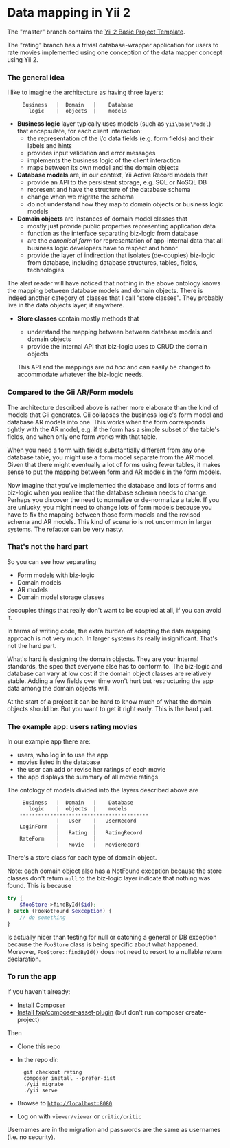 Data mapping in Yii 2
=====================

The "master" branch contains the [Yii 2 Basic Project Template](https://github.com/yiisoft/yii2-app-basic).

The "rating" branch has a trivial database-wrapper application for users to rate movies implemented
using one conception of the data mapper concept using Yii 2.

### The general idea

I like to imagine the architecture as having three layers:

```
     Business   |  Domain   |    Database
       logic    |  objects  |    models
```

- **Business logic** layer typically uses models (such as `yii\base\Model`) that encapsulate, for each 
    client interaction:
    - the representation of the i/o data fields (e.g. form fields) and their labels and hints
    - provides input validation and error messages
    - implements the business logic of the client interaction
    - maps between its own model and the domain objects
- **Database models** are, in our context, Yii Active Record models that
    - provide an API to the persistent storage, e.g. SQL or NoSQL DB
    - represent and have the structure of the database schema
    - change when we migrate the schema
    - do not understand how they map to domain objects or business logic models
- **Domain objects** are instances of domain model classes that
    - mostly just provide public properties representing application data
    - function as the interface separating biz-logic from database
    - are the *canonical form* for representation of app-internal data 
    that all business logic developers have to respect and honor
    - provide the layer of indirection that isolates (de-couples) biz-logic 
    from database, including database structures, tables, fields, technologies

The alert reader will have noticed that nothing in the above ontology knows the mapping
between database models and domain objects. There is indeed another category of
classes that I call "store classes". They probably live in the data objects layer, if
anywhere.

- **Store classes** contain mostly methods that
    - understand the mapping between between database models and domain objects
    - provide the internal API that biz-logic uses to CRUD the domain objects
    
    This API and the mappings  are *ad hoc* and can easily be changed to accommodate whatever 
    the biz-logic needs.
    
### Compared to the Gii AR/Form models
    
The architecture described above is rather more elaborate than the kind of models 
that Gii generates. Gii collapses the business logic's form model and database 
AR models into one. This works when the
form corresponds tightly with the AR model, e.g. if the form has a simple subset of
the table's fields, and when only one form works with that table.

When you need a form with fields substantially different from any one database table,
you might use a form model separate from the AR model. Given that there might eventually
a lot of forms using fewer tables, it makes sense to put the mapping between form and AR 
models in the form models.

Now imagine that you've implemented the database and lots of forms and biz-logic when
you realize that the database schema needs to change. Perhaps you discover the need to 
normalize or de-normalize a table. If you are unlucky, you might need to change lots of
form models because you have to fix the mapping between those form models and the 
revised schema and AR models. This kind of scenario is not uncommon in larger systems. The 
refactor can be very nasty.


### That's not the hard part

So you can see how separating

- Form models with biz-logic
- Domain models
- AR models
- Domain model storage classes

decouples things that really don't want to be coupled at all, if you can avoid it.

In terms of writing code, the extra burden of adopting the data mapping approach is not 
very much. In larger systems its really insignificant. That's not the hard part.

What's hard is designing the domain objects. They are your internal standards, the spec that
everyone else has to conform to. The biz-logic and database can vary at low cost if
the domain object classes are relatively stable. Adding a few fields over time won't hurt
but restructuring the app data among the domain objects will.

At the start of a project it can be hard to know much of what the domain objects should be.
But you want to get it right early. This is the hard part.


### The example app: users rating movies

In our example app there are:

- users, who log in to use the app
- movies listed in the database
- the user can add or revise her ratings of each movie
- the app displays the summary of all movie ratings

The ontology of models divided into the layers described above are

```
     Business   |  Domain   |    Database
       logic    |  objects  |    models
    ------------------------------------------
                |   User    |   UserRecord
    LoginForm   |           |
                |   Rating  |   RatingRecord
    RateForm    |           |
                |   Movie   |   MovieRecord
```

There's a store class for each type of domain object.

Note: each domain object also has a NotFound exception 
because the store classes don't return `null` to the biz-logic layer indicate that
nothing was found. This is because

```php
try {
    $fooStore->findById($id);
} catch (FooNotFound $exception) {
    // do something
}
```

Is actually nicer than testing for null or catching a general or DB exception because
the `FooStore` class is being specific about what happened. Moreover, `FooStore::findById()` 
does not need to resort to a nullable return declaration.

### To run the app

If you haven't already:

- [Install Composer](http://www.yiiframework.com/doc-2.0/guide-start-installation.html#installing-composer)
- [Install fxp/composer-asset-plugin](http://www.yiiframework.com/doc-2.0/guide-start-installation.html#installing-from-composer)
(but don't run composer create-project)

Then

- Clone this repo
- In the repo dir:

        git checkout rating
        composer install --prefer-dist
        ./yii migrate
        ./yii serve
        
- Browse to [`http://localhost:8080`](http://localhost:8080)
- Log on with `viewer/viewer` or `critic/critic`

Usernames are in the migration and passwords are the same as usernames (i.e. no security).
